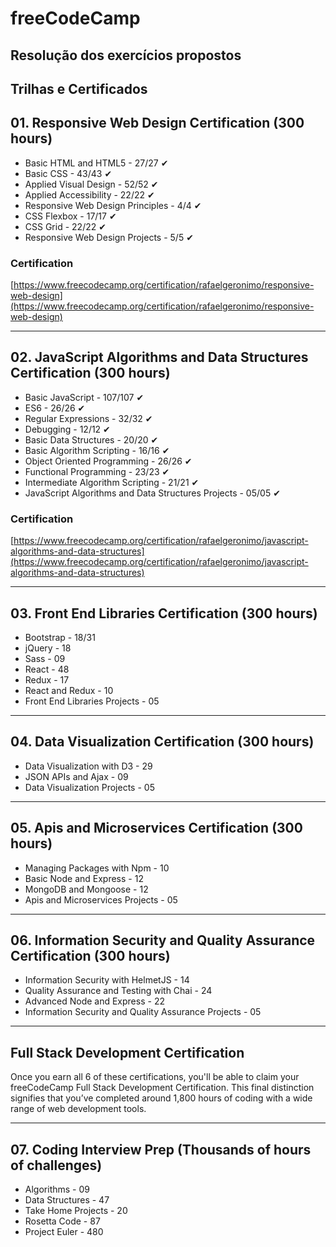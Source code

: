 # freeCodeCamp

## Resolução dos exercícios propostos

## Trilhas e Certificados

## 01. Responsive Web Design Certification (300 hours)

- Basic HTML and HTML5 - 27/27 ✔
- Basic CSS - 43/43 ✔
- Applied Visual Design - 52/52 ✔
- Applied Accessibility - 22/22 ✔
- Responsive Web Design Principles - 4/4 ✔
- CSS Flexbox - 17/17 ✔
- CSS Grid - 22/22 ✔
- Responsive Web Design Projects - 5/5 ✔

### Certification

[https://www.freecodecamp.org/certification/rafaelgeronimo/responsive-web-design](https://www.freecodecamp.org/certification/rafaelgeronimo/responsive-web-design)

---

## 02. JavaScript Algorithms and Data Structures Certification (300 hours)

- Basic JavaScript - 107/107 ✔
- ES6 - 26/26 ✔
- Regular Expressions - 32/32 ✔
- Debugging - 12/12 ✔
- Basic Data Structures - 20/20 ✔
- Basic Algorithm Scripting - 16/16 ✔
- Object Oriented Programming - 26/26 ✔
- Functional Programming - 23/23 ✔
- Intermediate Algorithm Scripting - 21/21 ✔
- JavaScript Algorithms and Data Structures Projects - 05/05 ✔

### Certification
[https://www.freecodecamp.org/certification/rafaelgeronimo/javascript-algorithms-and-data-structures](https://www.freecodecamp.org/certification/rafaelgeronimo/javascript-algorithms-and-data-structures)

---

## 03. Front End Libraries Certification (300 hours)

- Bootstrap - 18/31
- jQuery - 18
- Sass - 09
- React - 48
- Redux - 17
- React and Redux - 10
- Front End Libraries Projects - 05

---

## 04. Data Visualization Certification (300 hours)

- Data Visualization with D3 - 29
- JSON APIs and Ajax - 09
- Data Visualization Projects - 05

---

## 05. Apis and Microservices Certification (300 hours)

- Managing Packages with Npm - 10
- Basic Node and Express - 12
- MongoDB and Mongoose - 12
- Apis and Microservices Projects - 05

---

## 06. Information Security and Quality Assurance Certification (300 hours)

- Information Security with HelmetJS - 14
- Quality Assurance and Testing with Chai - 24
- Advanced Node and Express - 22
- Information Security and Quality Assurance Projects - 05

---

## Full Stack Development Certification

Once you earn all 6 of these certifications, you'll be able to claim your freeCodeCamp Full Stack Development Certification. This final distinction signifies that you’ve completed around 1,800 hours of coding with a wide range of web development tools.

---

## 07. Coding Interview Prep (Thousands of hours of challenges)

- Algorithms - 09
- Data Structures - 47
- Take Home Projects - 20
- Rosetta Code - 87
- Project Euler - 480